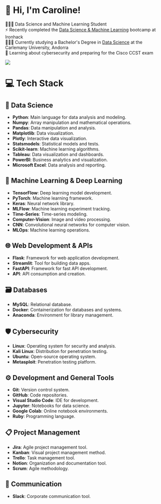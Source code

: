 <!-- Level 3: Add custom code -->

# 👋 Hi, I'm Caroline!
👩🏻‍💻 Data Science and Machine Learning Student<br/>
⚡ Recently completed the [Data Science & Machine Learning](https://ironhack.com/pt/data-science-machine-learning/remoto) bootcamp at Ironhack<br/>
👩🏻‍🎓 Currently studying a Bachelor's Degree in [Data Science](https://www.universitatcarlemany.com/programas/bachelors/bachelor-online-data-science/) at the Carlemany University, Andorra<br/>
💭 Learning about cybersecurity and preparing for the Cisco CCST exam<br/>

<!-- GitHub stats from https://github.com/anuraghazra/github-readme-stats -->
![](https://github-readme-stats.vercel.app/api?username=cbertopt&show_icons=true&theme=tokyonight&hide_border=false&include_all_commits=true&count_private=true)<br/>

# 💻 Tech Stack
<!-- Badges from https://github.com/Ileriayo/markdown-badges -->
## 🌟 **Data Science**
- **Python**: Main language for data analysis and modeling.
- **Numpy**: Array manipulation and mathematical operations.
- **Pandas**: Data manipulation and analysis.
- **Matplotlib**: Data visualization.
- **Plotly**: Interactive data visualization.
- **Statsmodels**: Statistical models and tests.
- **Scikit-learn**: Machine learning algorithms.
- **Tableau**: Data visualization and dashboards.
- **PowerBI**: Business analytics and visualization.
- **Microsoft Excel**: Data analysis and reporting.

## 🤖 **Machine Learning & Deep Learning**
- **TensorFlow**: Deep learning model development.
- **PyTorch**: Machine learning framework.
- **Keras**: Neural network library.
- **MLFlow**: Machine learning experiment tracking.
- **Time-Series**: Time-series modeling.
- **Computer-Vision**: Image and video processing.
- **CNN**: Convolutional neural networks for computer vision.
- **MLOps**: Machine learning operations.

## 🌐 **Web Development & APIs**
- **Flask**: Framework for web application development.
- **Streamlit**: Tool for building data apps.
- **FastAPI**: Framework for fast API development.
- **API**: API consumption and creation.

## 🗃️ **Databases**
- **MySQL**: Relational database.
- **Docker**: Containerization for databases and systems.
- **Anaconda**: Environment for library management.

## 🛡️ **Cybersecurity**
- **Linux**: Operating system for security and analysis.
- **Kali Linux**: Distribution for penetration testing.
- **Ubuntu**: Open-source operating system.
- **Metasploit**: Penetration testing platform.

## ⚙️ **Development and General Tools**
- **Git**: Version control system.
- **GitHub**: Code repositories.
- **Visual Studio Code**: IDE for development.
- **Jupyter**: Notebooks for data science.
- **Google Colab**: Online notebook environments.
- **Ruby**: Programming language.

## 📋 **Project Management**
- **Jira**: Agile project management tool.
- **Kanban**: Visual project management method.
- **Trello**: Task management tool.
- **Notion**: Organization and documentation tool.
- **Scrum**: Agile methodology.

## 💬 **Communication**
- **Slack**: Corporate communication tool.
<!-- Proudly created with GPRM ( https://gprm.itsvg.in ) -->
